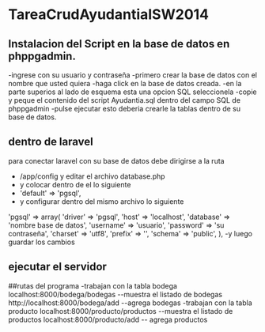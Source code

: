TareaCrudAyudantiaISW2014
=========================

## Instalacion del Script en la base de datos en phppgadmin.

-ingrese con su usuario y contraseña
-primero crear la base de datos con el nombre que usted quiera
-haga click en la base de datos creada.
-en la parte superios al lado de esquema esta una opcion SQL seleccionela
-copie y peque el contenido del script Ayudantia.sql dentro del campo SQL de phppgadmin
-pulse ejecutar esto deberia crearle la tablas dentro de su base de datos.

## dentro de laravel

para conectar laravel con su base de datos debe dirigirse a la ruta
- /app/config y editar el archivo database.php
- y colocar dentro de el lo siguiente
- 'default' => 'pgsql',
- y configurar dentro del mismo archivo lo siguiente

'pgsql' => array(
			'driver'   => 'pgsql',
			'host'     => 'localhost',
			'database' => 'nombre base de datos',
			'username' => 'usuario',
			'password' => 'su contraseña',
			'charset'  => 'utf8',
			'prefix'   => '',
			'schema'   => 'public',
		),
-y luego guardar los cambios

## ejecutar el servidor



##rutas del programa
-trabajan con la tabla bodega
localhost:8000/bodega/bodegas --muestra el listado de bodegas
http://localhost:8000/bodega/add --agrega bodegas
-trabajan con la tabla producto
localhost:8000/producto/productos --muestra el listado de productos
localhost:8000/producto/add -- agrega productos
